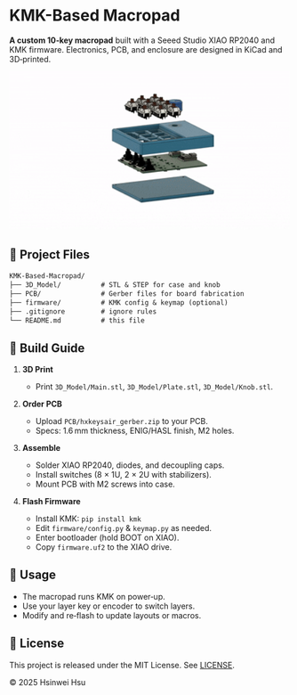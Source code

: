 # KMK-Based Macropad

**A custom 10‑key macropad** built with a Seeed Studio XIAO RP2040 and KMK firmware. Electronics, PCB, and enclosure are designed in KiCad and 3D‑printed.

<p align="center">
  <img src="Media/demo.gif" alt="Macropad Demo" width="800"/>
</p>


## 📂 Project Files

```
KMK-Based-Macropad/
├── 3D_Model/          # STL & STEP for case and knob
├── PCB/               # Gerber files for board fabrication
├── firmware/          # KMK config & keymap (optional)
├── .gitignore         # ignore rules
└── README.md          # this file
```


## 🔧 Build Guide

1. **3D Print**

   * Print `3D_Model/Main.stl`, `3D_Model/Plate.stl`, `3D_Model/Knob.stl`.

2. **Order PCB**

   * Upload `PCB/hxkeysair_gerber.zip` to your PCB.
   * Specs: 1.6 mm thickness, ENIG/HASL finish, M2 holes.

3. **Assemble**

   * Solder XIAO RP2040, diodes, and decoupling caps.
   * Install switches (8 × 1U, 2 × 2U with stabilizers).
   * Mount PCB with M2 screws into case.

4. **Flash Firmware**

   * Install KMK: `pip install kmk`
   * Edit `firmware/config.py` & `keymap.py` as needed.
   * Enter bootloader (hold BOOT on XIAO).
   * Copy `firmware.uf2` to the XIAO drive.


## 🚀 Usage

* The macropad runs KMK on power‑up.
* Use your layer key or encoder to switch layers.
* Modify and re‑flash to update layouts or macros.



## 📄 License

This project is released under the MIT License. See [LICENSE](LICENSE).

© 2025 Hsinwei Hsu
